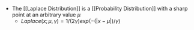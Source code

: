- The [[Laplace Distribution]] is a [[Probability Distribution]] with a sharp point at an arbitrary value $\mu$ 
	- $Laplace(x;\mu,\gamma) = 1/(2\gamma)exp(-(\lvert x - \mu \rvert)/\gamma)$
